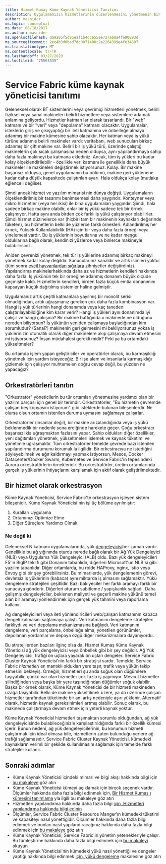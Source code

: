 ```yaml
---
title: Hizmet Kumaş Küme Kaynak Yöneticisi Tanıtımı
description: Uygulamanızın hizmetlerinin düzenlenmesini yönetmenin bir yolu olan Service Fabric Cluster Resource Manager hakkında bilgi edinin.
author: masnider
ms.topic: conceptual
ms.date: 08/18/2017
ms.author: masnider
ms.openlocfilehash: da9205f5d95eaf1b4dc655ee727ab8a4fe90893d
ms.sourcegitcommit: 2ec4b3d0bad7dc0071400c2a2264399e4fe34897
ms.translationtype: MT
ms.contentlocale: tr-TR
ms.lasthandoff: 03/27/2020
ms.locfileid: "75563335"
---
```

# <a name="introducing-the-service-fabric-cluster-resource-manager"></a>Service Fabric küme kaynak yöneticisi tanıtımı
Geleneksel olarak BT sistemlerini veya çevrimiçi hizmetleri yönetmek, belirli fiziksel veya sanal makineleri belirli hizmetlere veya sistemlere adamak anlamına geliyordu. Hizmetler katman lar olarak tasarlandı. Bir "web" katmanı ve bir "veri" veya "depolama" katmanı olacaktır. Uygulamalar, isteklerin giriş ve çıkışyaptığı bir ileti katmanına ve önbelleğe almaya adanmış bir makine kümesine sahip olacaktır. Her katman veya iş yükü türüne adanmış belirli makineler vardı: veritabanı, web sunucuları birkaç adanmış bir çift makine var. Belirli bir iş yükü türü, üzerinde çalıştığı makinelerin çok sıcak çalışmasına neden olduysa, aynı yapılandırmaya sahip daha fazla makineyi bu katmana eklediniz. Ancak, tüm iş yükleri bu kadar kolay ölçeklendirilebilir - özellikle veri katmanı ile genellikle daha büyük makineler ile makineleri değiştirmek istiyorsunuz. Kolay. Bir makine başarısız olduysa, genel uygulamanın bu bölümü, makine geri yüklenene kadar daha düşük kapasitede çalıştırılan ayarı. Hala oldukça kolay (mutlaka eğlenceli değilse).

Şimdi ancak hizmet ve yazılım mimarisi nin dünya değişti. Uygulamaların ölçeklendirilmiş bir tasarımı benimsemesi daha yaygındır. Konteyner veya mikro hizmetler (veya her ikisi) ile bina uygulamaları yaygındır. Şimdi, hala sadece birkaç makine olabilir, onlar bir iş yükü sadece tek bir örnek çalışmıyor. Hatta aynı anda birden çok farklı iş yükü çalıştırıyor olabilirler. Şimdi hizmet düzinelerce var (hiçbiri tam bir makinenin kaynakları değerinde tüketen), bu hizmetlerin belki de yüzlerce farklı örnekleri. Adlandırılmış her örnek, Yüksek Kullanılabilirlik (HA) için bir veya daha fazla örneği veya yinelemesi vardır. Bu iş yüklerinin boyutlarına ve ne kadar meşgul olduklarına bağlı olarak, kendinizi yüzlerce veya binlerce makineyle bulabilirsiniz. 

Aniden çevrenizi yönetmek, tek tür iş yüklerine adanmış birkaç makineyi yönetmek kadar kolay değildir. Sunucularınız sanaldır ve artık isimleri yoktur (tüm sonra [evcil hayvanlardan sığırlara](https://www.slideshare.net/randybias/architectures-for-open-and-scalable-clouds/20) zihniyetler değiştirdiniz). Yapılandırma makinelerhakkında daha az ve hizmetlerin kendileri hakkında daha fazla. İş yükünün tek bir örneğine adanmış donanım büyük ölçüde geçmişte kaldı. Hizmetlerin kendileri, birden fazla küçük emtia donanımını kapsayan küçük dağıtılmış sistemler haline gelmiştir.

Uygulamanız artık çeşitli katmanlara yayılmış bir monolit serisi olmadığından, artık uğraşmanız gereken çok daha fazla kombinasyon var. Hangi iş yük türlerinin hangi donanımda veya kaç taneden çalıştırılayabildiğine kim karar verir? Hangi iş yükleri aynı donanımda iyi çalışır ve hangi çakışma? Bir makine battığında o makinede ne olduğunu nereden biliyorsun? İş yükünün yeniden çalışmaya başladığından kim sorumludur? (Sanal?) makinenin geri gelmesini mi bekliyorsunuz yoksa iş yüklerinizin otomatik olarak diğer makinelere akıp çalışmaya devam etmesini mi istiyorsunuz? İnsan müdahalesi gerekli midir? Peki ya bu ortamdaki yükseltmeler?

Bu ortamda işlem yapan geliştiriciler ve operatörler olarak, bu karmaşıklığı yönetmek için yardım isteyeceğiz. Bir işe alem ve insanlarla karmaşıklığı gizlemek için çalışıyor muhtemelen doğru cevap değil, bu yüzden ne yapacağız?

## <a name="introducing-orchestrators"></a>Orkestratörleri tanıtın
"Orkestratör" yöneticilerin bu tür ortamları yönetmesine yardımcı olan bir yazılım parçası için genel bir terimdir. Orkestratörler, "Bu hizmetin çevremde çalışan beş kopyasını istiyorum" gibi isteklerde bulunan bileşenlerdir. Ne olursa olsun ortamın istenilen duruma uymasını sağlamaya çalışırlar.

Orkestratörler (insanlar değil), bir makine arızalandığında veya iş yükü beklenmedik bir nedenle sona erdiğinde harekete geçer. Çoğu orkestracı başarısızlıkla uğraşmaktan fazlasını yapar. Sahip oldukları diğer özellikler, yeni dağıtımları yönetmek, yükseltmeleri işlemek ve kaynak tüketimi ve yönetimle uğraşmaktır. Tüm orkestratörler temelde çevrede bazı istenilen yapılandırma durumunu korumak la ilgilidir. Bir orkestracıya ne istediğini söyleyebilmek ve ağır kaldırmayı yapmak istiyorsun. Mesos, Docker Datacenter/Docker Swarm, Kubernetes ve Service Fabric'in tepesindeki Aurora orkestratörlerin örnekleridir. Bu orkestratörler, üretim ortamlarında gerçek iş yüklerinin ihtiyaçlarını karşılamak için aktif olarak geliştirilmektedir. 

## <a name="orchestration-as-a-service"></a>Bir hizmet olarak orkestrasyon
Küme Kaynak Yöneticisi, Service Fabric'te orkestrasyon işleyen sistem bileşenidir. Küme Kaynak Yöneticisi'nin işi üç bölüme ayrılmıştır:

1. Kuralları Uygulama
2. Ortamınızı Optimize Etme
3. Diğer Süreçlere Yardımcı Olmak

### <a name="what-it-isnt"></a>Ne değil ki
Geleneksel N katmanı uygulamalarında, yük [dengeleyicisi](https://en.wikipedia.org/wiki/Load_balancing_(computing))her zaman vardır. Genellikle bu ağ yığınında oturdu nerede bağlı olarak bir Ağ Yük Dengeleyici (NLB) veya Uygulama Yük Dengeleyici (ALB) oldu. Bazı yük dengeleyicileri F5'in BigIP teklifi gibi Donanım tabanlıdır, diğerleri Microsoft'un NLB'si gibi yazılım tabanlıdır. Diğer ortamlarda, bu rolde HAProxy, nginx, Istio veya Envoy gibi bir şey görebilirsiniz. Bu mimarilerde, yük dengelemenin görevi, devletsiz iş yüklerinin (kabaca) aynı miktarda iş almasını sağlamaktır. Yükü dengeleme stratejileri çeşitlidir. Bazı bakiyeciler her farklı aramayı farklı bir sunucuya gönderir. Diğerleri oturum sabitleme / yapışkanlık sağladı. Daha gelişmiş dengeleyiciler, beklenen maliyeti ve geçerli makine yükünü temel alan bir aramayı yönlendirmek için gerçek yük tahmini veya raporlama kullanır.

Ağ dengeleyicileri veya ileti yönlendiricileri web/çalışan katmanının kabaca dengeli kalmasını sağlamaya çalıştı. Veri katmanını dengeleme stratejileri farklıydı ve veri depolama mekanizmasına bağlıydı. Veri katmanını dengeleme, veri parçalama, önbelleğe alma, yönetilen görünümler, depolanan yordamlar ve depoya özgü diğer mekanizmalara dayanıyordu.

Bu stratejilerden bazıları ilginç olsa da, Hizmet Kumaş Küme Kaynak Yöneticisi ağ yük dengeleyicisi veya önbellek gibi bir şey değildir. Ağ Yük Dengeleyicisi, trafiği ön uçlara yayarak ön uçları dengeler. Service Fabric Cluster Kaynak Yöneticisi'nin farklı bir stratejisi vardır. Temelde, Service Fabric *hizmetleri* en mantıklı oldukları yere taşır, trafik veya yükün takip etmesini bekleyiş. Örneğin, hizmetleri şu anda soğuk olan düğümlere taşıyabilir, çünkü var olan hizmetler çok fazla iş yapmıyor. Mevcut hizmetler silindiğinden veya başka bir yere taşındığından düğümler soğuk olabilir. Başka bir örnek olarak, Küme Kaynak Yöneticisi de bir hizmeti makineden uzağa taşıyabilir. Belki de makine yükseltilmek üzere, ya da üzerinde çalışan hizmetler tarafından tüketimde bir ani artış nedeniyle aşırı yüklenir. Alternatif olarak, hizmetin kaynak gereksinimleri artmış olabilir. Sonuç olarak, bu makinede çalıştırmaya devam etmek için yeterli kaynak yoktur. 

Küme Kaynak Yöneticisi hizmetleri taşımaktan sorumlu olduğundan, ağ yük dengeleyicisinde bulabileceğinizle karşılaştırıldığında farklı bir özellik kümesi içerir. Bunun nedeni, ağ yük dengeleyicilerinin, bu konumun hizmeti çalıştırmak için ideal olmasa bile, hizmetlerin zaten bulunduğu yerlere ağ trafiği sağlamasıdır. Service Fabric Cluster Kaynak Yöneticisi, kümedeki kaynakların verimli bir şekilde kullanılmasını sağlamak için temelde farklı stratejiler kullanır.

## <a name="next-steps"></a>Sonraki adımlar
- Küme Kaynak Yöneticisi içindeki mimari ve bilgi akışı hakkında bilgi için [bu makaleye](service-fabric-cluster-resource-manager-architecture.md) göz atın
- Küme Kaynak Yöneticisi kümeyi açıklamak için birçok seçenek vardır. Ölçümler hakkında daha fazla bilgi edinmek için, [Bir Hizmet Kumaş ı kümesini tanımlama](service-fabric-cluster-resource-manager-cluster-description.md) yla ilgili bu makaleye göz atın
- Hizmetleri yapılandırma hakkında daha fazla bilgi [için, Hizmetleri yapılandırma hakkında bilgi edinin](service-fabric-cluster-resource-manager-configure-services.md)
- Ölçümler, Service Fabric Cluster Resource Manger'ın kümedeki tüketimi ve kapasiteyi nasıl yönettiğidir. Ölçümler hakkında daha fazla bilgi edinmek ve bunları nasıl yapılandıracağınız hakkında daha fazla bilgi edinmek için [bu makaleye](service-fabric-cluster-resource-manager-metrics.md) göz atın
- Küme Kaynak Yöneticisi, Service Fabric'in yönetim yetenekleriyle çalışır. Bu tümleştirme hakkında daha fazla bilgi edinmek için [bu makaleyi](service-fabric-cluster-resource-manager-management-integration.md) okuyun
- Küme Kaynak Yöneticisi'nin kümedeki yükü nasıl yönettiği ve dengeler yaptığı hakkında bilgi edinmek [için, yükü dengeleme](service-fabric-cluster-resource-manager-balancing.md) makalesine göz atın
